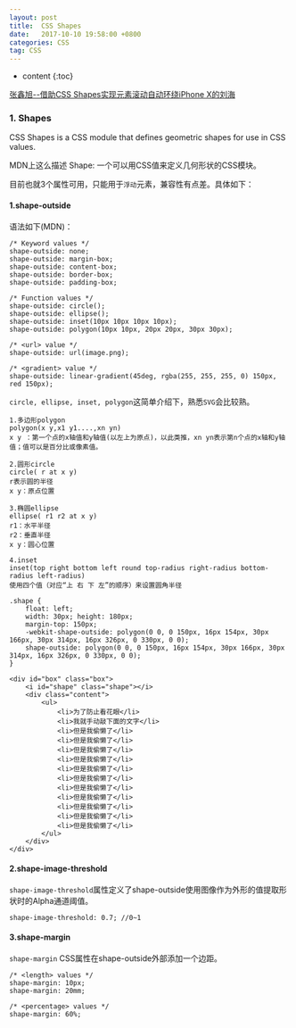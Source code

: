 ```yaml
---
layout: post
title:  CSS Shapes
date:   2017-10-10 19:58:00 +0800
categories: CSS
tag: CSS
---
```


* content
{:toc}

[张鑫旭--借助CSS Shapes实现元素滚动自动环绕iPhone X的刘海](http://www.zhangxinxu.com/wordpress/2017/09/css-shapes-outside-iphone-x-head/)

### 1. Shapes

CSS Shapes is a CSS module that defines geometric shapes for use in CSS values.

MDN上这么描述 Shape: 一个可以用CSS值来定义几何形状的CSS模块。

目前也就3个属性可用，只能用于`浮动`元素，兼容性有点差。具体如下：

#### 1.shape-outside

语法如下(MDN)：

```
/* Keyword values */
shape-outside: none;
shape-outside: margin-box;
shape-outside: content-box;
shape-outside: border-box;
shape-outside: padding-box;

/* Function values */
shape-outside: circle();
shape-outside: ellipse();
shape-outside: inset(10px 10px 10px 10px);
shape-outside: polygon(10px 10px, 20px 20px, 30px 30px);

/* <url> value */
shape-outside: url(image.png);

/* <gradient> value */
shape-outside: linear-gradient(45deg, rgba(255, 255, 255, 0) 150px, red 150px);
```

`circle, ellipse, inset, polygon`这简单介绍下，熟悉`SVG`会比较熟。

```
1.多边形polygon
polygon(x y,x1 y1....,xn yn)
x y ：第一个点的x轴值和y轴值(以左上为原点)，以此类推，xn yn表示第n个点的x轴和y轴值；值可以是百分比或像素值。

2.圆形circle
circle( r at x y)
r表示圆的半径
x y：原点位置

3.椭圆ellipse
ellipse( r1 r2 at x y)
r1：水平半径
r2：垂直半径
x y：圆心位置

4.inset
inset(top right bottom left round top-radius right-radius bottom-radius left-radius)
使用四个值（对应“上 右 下 左”的顺序）来设置圆角半径
```

```
.shape {
    float: left;
    width: 30px; height: 180px;
    margin-top: 150px;
    -webkit-shape-outside: polygon(0 0, 0 150px, 16px 154px, 30px 166px, 30px 314px, 16px 326px, 0 330px, 0 0);
    shape-outside: polygon(0 0, 0 150px, 16px 154px, 30px 166px, 30px 314px, 16px 326px, 0 330px, 0 0);
}

<div id="box" class="box">
    <i id="shape" class="shape"></i>
    <div class="content">
        <ul>
            <li>为了防止看花眼</li>
            <li>我就手动敲下面的文字</li>
            <li>但是我偷懒了</li>
            <li>但是我偷懒了</li>
            <li>但是我偷懒了</li>
            <li>但是我偷懒了</li>
            <li>但是我偷懒了</li>
            <li>但是我偷懒了</li>
            <li>但是我偷懒了</li>
            <li>但是我偷懒了</li>
            <li>但是我偷懒了</li>
            <li>但是我偷懒了</li>
            <li>但是我偷懒了</li>
        </ul>
    </div>
</div>
```

#### 2.shape-image-threshold

`shape-image-threshold`属性定义了shape-outside使用图像作为外形的值提取形状时的Alpha通道阈值。

```
shape-image-threshold: 0.7; //0~1
```

#### 3.shape-margin

`shape-margin` CSS属性在shape-outside外部添加一个边距。

```
/* <length> values */
shape-margin: 10px;
shape-margin: 20mm;

/* <percentage> values */
shape-margin: 60%;
```